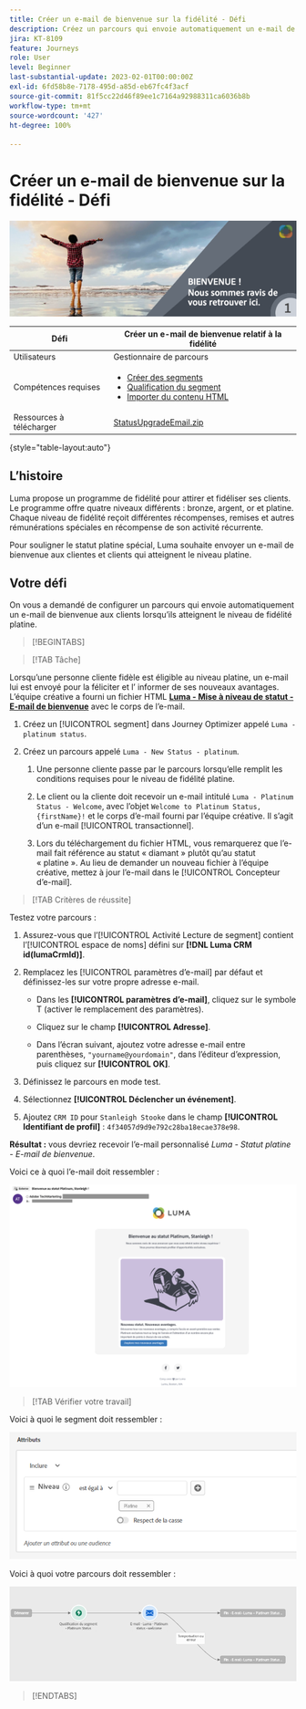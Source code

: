 ```yaml
---
title: Créer un e-mail de bienvenue sur la fidélité - Défi
description: Créez un parcours qui envoie automatiquement un e-mail de bienvenue aux clientes et clients qui atteignent le niveau de fidélité.
jira: KT-8109
feature: Journeys
role: User
level: Beginner
last-substantial-update: 2023-02-01T00:00:00Z
exl-id: 6fd58b8e-7178-495d-a85d-eb67fc4f3acf
source-git-commit: 81f5cc22d46f89ee1c7164a92988311ca6036b8b
workflow-type: tm+mt
source-wordcount: '427'
ht-degree: 100%

---
```


# Créer un e-mail de bienvenue sur la fidélité - Défi

![E-mail de bienvenue relatif à la fidélité - Bannière de défis](/help/challenges/assets/email-assets/luma-transactional-onboarding-1.png)

| Défi | Créer un e-mail de bienvenue relatif à la fidélité |
|---|---|
| Utilisateurs | Gestionnaire de parcours |
| Compétences requises | <ul><li>[Créer des segments](https://experienceleague.adobe.com/docs/journey-optimizer-learn/tutorials/profiles-segments-subscriptions/create-segments.html?lang=fr)</li> <li>[Qualification du segment](https://experienceleague.adobe.com/docs/journey-optimizer-learn/tutorials/create-journeys/use-case-read-segment-qualification.html?lang=fr)</li><li>[Importer du contenu HTML](https://experienceleague.adobe.com/docs/journey-optimizer-learn/tutorials/email-channel/import-and-author-html-email-content.html?lang=fr)</li></ul> |
| Ressources à télécharger | [StatusUpgradeEmail.zip](/help/challenges/assets/email-assets/StatusUpgradeEmail.zip) |

{style="table-layout:auto"}

## L’histoire

Luma propose un programme de fidélité pour attirer et fidéliser ses clients. Le programme offre quatre niveaux différents : bronze, argent, or et platine. Chaque niveau de fidélité reçoit différentes récompenses, remises et autres rémunérations spéciales en récompense de son activité récurrente.

Pour souligner le statut platine spécial, Luma souhaite envoyer un e-mail de bienvenue aux clientes et clients qui atteignent le niveau platine.

## Votre défi

On vous a demandé de configurer un parcours qui envoie automatiquement un e-mail de bienvenue aux clients lorsqu’ils atteignent le niveau de fidélité platine.

>[!BEGINTABS]

>[!TAB Tâche]

Lorsqu’une personne cliente fidèle est éligible au niveau platine, un e-mail lui est envoyé pour la féliciter et l’ informer de ses nouveaux avantages. L’équipe créative a fourni un fichier HTML **[Luma - Mise à niveau de statut - E-mail de bienvenue](/help/challenges/assets/email-assets/StatusUpgradeEmail.zip)** avec le corps de l’e-mail.

1. Créez un [!UICONTROL segment] dans Journey Optimizer appelé `Luma - platinum status`.

1. Créez un parcours appelé `Luma - New Status - platinum`.

   1. Une personne cliente passe par le parcours lorsqu’elle remplit les conditions requises pour le niveau de fidélité platine.

   1. Le client ou la cliente doit recevoir un e-mail intitulé `Luma - Platinum Status - Welcome`, avec l’objet `Welcome to Platinum Status, {firstName}!` et le corps d’e-mail fourni par l’équipe créative. Il s’agit d’un e-mail [!UICONTROL transactionnel].

   1. Lors du téléchargement du fichier HTML, vous remarquerez que l’e-mail fait référence au statut « diamant » plutôt qu’au statut « platine ». Au lieu de demander un nouveau fichier à l’équipe créative, mettez à jour l’e-mail dans le [!UICONTROL Concepteur d’e-mail].

>[!TAB Critères de réussite]

Testez votre parcours :

1. Assurez-vous que l’[!UICONTROL Activité Lecture de segment] contient l’[!UICONTROL espace de noms] défini sur **[!DNL Luma CRM id(lumaCrmId)]**.

1. Remplacez les [!UICONTROL paramètres d’e-mail] par défaut et définissez-les sur votre propre adresse e-mail.
   * Dans les **[!UICONTROL paramètres d’e-mail]**, cliquez sur le symbole T (activer le remplacement des paramètres).

   * Cliquez sur le champ **[!UICONTROL Adresse]**.

   * Dans l’écran suivant, ajoutez votre adresse e-mail entre parenthèses, `"yourname@yourdomain"`, dans l’éditeur d’expression, puis cliquez sur **[!UICONTROL OK]**.

1. Définissez le parcours en mode test.

1. Sélectionnez **[!UICONTROL Déclencher un événement]**.

1. Ajoutez `CRM ID` pour `Stanleigh Stooke` dans le champ **[!UICONTROL Identifiant de profil]** : `4f34057d9d9e792c28ba18ecae378e98`.

**Résultat :** vous devriez recevoir l’e-mail personnalisé *Luma - Statut platine - E-mail de bienvenue*.

Voici ce à quoi l’e-mail doit ressembler :

![Luma - Mise à niveau de statut - E-mail de bienvenue.](/help/challenges/assets/status-upgrade-welcome-email.png)

>[!TAB Vérifier votre travail]

Voici à quoi le segment doit ressembler :

![Luma - Statut Platine - Segment](/help/challenges/assets/segment-luma-platinum-status.png)

Voici à quoi votre parcours doit ressembler :

![platinum-status-upgrade-journey](/help/challenges/assets/journey-luma-status-upgrade.png)

>[!ENDTABS]
